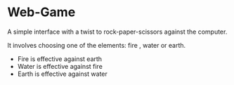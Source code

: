 # Web-Game 

A simple interface with a twist to rock-paper-scissors against the computer.

It involves choosing one of the elements: fire , water or earth. 

- Fire is effective against earth
- Water is effective against fire
- Earth is effective against water

